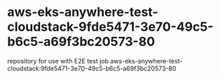 # aws-eks-anywhere-test-cloudstack-9fde5471-3e70-49c5-b6c5-a69f3bc20573-80
repository for use with E2E test job aws-eks-anywhere-test-cloudstack:9fde5471-3e70-49c5-b6c5-a69f3bc20573-80
